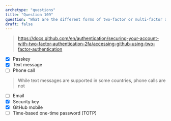 ```yaml
---
archetype: "questions"
title: "Question 109"
question: "What are the different forms of two-factor or multi-factor authentication supported by GitHub? (Choose four.)"
draft: false
---
```


> https://docs.github.com/en/authentication/securing-your-account-with-two-factor-authentication-2fa/accessing-github-using-two-factor-authentication
- [x] Passkey
- [x] Text message
- [ ] Phone call
> While text messages are supported in some countries, phone calls are not
- [ ] Email
- [x] Security key
- [x] GitHub mobile
- [ ] Time-based one-time password (TOTP)
